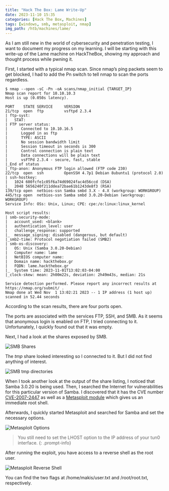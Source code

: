 ```yaml
---
title: "Hack The Box: Lame Write-Up"
date: 2023-11-10 15:35
categories: [Hack The Box, Machines]
tags: [windows, smb, metasploit, nmap]
img_path: /htb/machines/lame/
---
```


As I am still new in the world of cybersecurity and penetration testing, I want to document my progress on my learning. I will be starting with this write-up of the Lame machine on HackTheBox, showing my approach and thought process while pwning it.

First, I started with a typical nmap scan. Since nmap’s ping packets seem to get blocked, I had to add the Pn switch to tell nmap to scan the ports regardless.

```console
$ nmap --open -sC -Pn -oA scans/nmap_initial {TARGET_IP}
Nmap scan report for 10.10.10.3
Host is up (0.050s latency).

PORT    STATE SERVICE     VERSION
21/tcp  open  ftp         vsftpd 2.3.4
| ftp-syst:
|   STAT:
| FTP server status:
|      Connected to 10.10.16.5
|      Logged in as ftp
|      TYPE: ASCII
|      No session bandwidth limit
|      Session timeout in seconds is 300
|      Control connection is plain text
|      Data connections will be plain text
|      vsFTPd 2.3.4 - secure, fast, stable
|_End of status
|_ftp-anon: Anonymous FTP login allowed (FTP code 230)
22/tcp  open  ssh         OpenSSH 4.7p1 Debian 8ubuntu1 (protocol 2.0)
| ssh-hostkey:
|   1024 600fcfe1c05f6a74d69024fac4d56ccd (DSA)
|_  2048 5656240f211ddea72bae61b1243de8f3 (RSA)
139/tcp open  netbios-ssn Samba smbd 3.X - 4.X (workgroup: WORKGROUP)
445/tcp open  netbios-ssn Samba smbd 3.0.20-Debian (workgroup: WORKGROUP)
Service Info: OSs: Unix, Linux; CPE: cpe:/o:linux:linux_kernel

Host script results:
| smb-security-mode:
|   account_used: <blank>
|   authentication_level: user
|   challenge_response: supported
|_  message_signing: disabled (dangerous, but default)
|_smb2-time: Protocol negotiation failed (SMB2)
| smb-os-discovery:
|   OS: Unix (Samba 3.0.20-Debian)
|   Computer name: lame
|   NetBIOS computer name:
|   Domain name: hackthebox.gr
|   FQDN: lame.hackthebox.gr
|_  System time: 2023-11-01T13:02:03-04:00
|_clock-skew: mean: 2h00m22s, deviation: 2h49m43s, median: 21s

Service detection performed. Please report any incorrect results at https://nmap.org/submit/ .
Nmap done at Wed Nov  1 13:02:21 2023 -- 1 IP address (1 host up) scanned in 52.44 seconds
```

According to the scan results, there are four ports open.

The ports are associated with the services FTP, SSH, and SMB. As it seems that anonymous login is enabled on FTP, I tried connecting to it. Unfortunately, I quickly found out that it was empty.

Next, I had a look at the shares exposed by SMB.

![SMB Shares](smb-shares.png)

The _tmp_ share looked interesting so I connected to it. But I did not find anything of interest.

![SMB tmp directories](smb-tmp-directories.png)

When I took another look at the output of the share listing, I noticed that Samba 3.0.20 is being used. Then, I searched the Internet for vulnerabilities for this particular version of Samba. I discovered that it has the CVE number [CVE-2007-2447](https://nvd.nist.gov/vuln/detail/CVE-2007-2447) as well as a [Metasploit module](https://www.exploit-db.com/exploits/16320) which gives us an immediate root shell.

Afterwards, I quickly started Metasploit and searched for Samba and set the necessary options.

![Metasploit Options](metasploit-options.png)

> You still need to set the LHOST option to the IP address of your tun0 interface.
{: .prompt-info}

After running the exploit, you have access to a reverse shell as the root user.

![Metasploit Reverse Shell](metasploit-reverse-shell.png)

You can find the two flags at /home/makis/user.txt and /root/root.txt, respectively.
